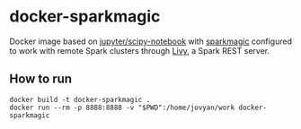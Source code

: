 # docker-sparkmagic
Docker image based on [jupyter/scipy-notebook](https://github.com/jupyter/docker-stacks/tree/master/scipy-notebook) with [sparkmagic](https://github.com/jupyter-incubator/sparkmagic) configured to work with remote Spark clusters through [Livy](https://livy.incubator.apache.org/), a Spark REST server.

## How to run
```
docker build -t docker-sparkmagic .
docker run --rm -p 8888:8888 -v "$PWD":/home/jovyan/work docker-sparkmagic
```

